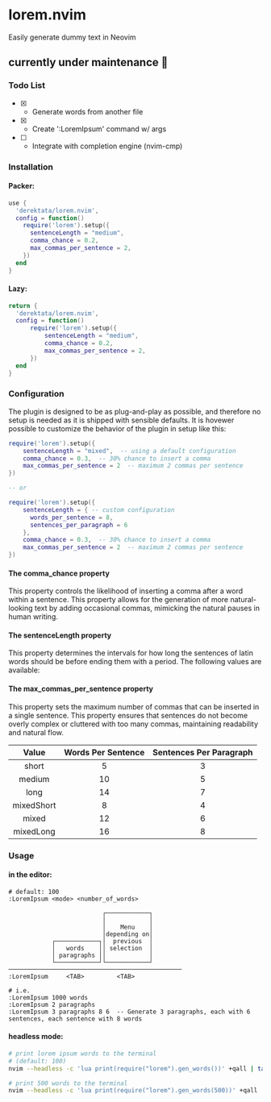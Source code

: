 # lorem.nvim

Easily generate dummy text in Neovim

## currently under maintenance 🧰

### Todo List

- [x] - Generate words from another file
- [x] - Create ':LoremIpsum' command w/ args
- [ ] - Integrate with completion engine (nvim-cmp)

### Installation

#### Packer:

```lua
use {
  'derektata/lorem.nvim',
  config = function()
    require('lorem').setup({
      sentenceLength = "medium",
      comma_chance = 0.2,
      max_commas_per_sentence = 2,
    })
  end
}
```

#### Lazy:

```lua
return {
  'derektata/lorem.nvim',
  config = function()
      require('lorem').setup({
          sentenceLength = "medium",
          comma_chance = 0.2,
          max_commas_per_sentence = 2,
      })
  end
}
```

### Configuration

The plugin is designed to be as plug-and-play as possible, and therefore no setup is needed as it is shipped with sensible defaults. It is hovewer possible to customize the behavior of the plugin in setup like this:

```lua
require('lorem').setup({
    sentenceLength = "mixed",  -- using a default configuration
    comma_chance = 0.3,  -- 30% chance to insert a comma
    max_commas_per_sentence = 2  -- maximum 2 commas per sentence
})

-- or

require('lorem').setup({
    sentenceLength = { -- custom configuration
      words_per_sentence = 8,
      sentences_per_paragraph = 6
    },
    comma_chance = 0.3,  -- 30% chance to insert a comma
    max_commas_per_sentence = 2  -- maximum 2 commas per sentence
})
```

#### The comma_chance property

This property controls the likelihood of inserting a comma after a word within a sentence. This property allows for the generation of more natural-looking text by adding occasional commas, mimicking the natural pauses in human writing.

#### The sentenceLength property

This property determines the intervals for how long the sentences of latin words should be before ending them with a period. The following values are available:

#### The max_commas_per_sentence property

This property sets the maximum number of commas that can be inserted in a single sentence. This property ensures that sentences do not become overly complex or cluttered with too many commas, maintaining readability and natural flow.

| **Value**  | **Words Per Sentence** | **Sentences Per Paragraph** |
| :--------: | :--------------------: | :-------------------------: |
|   short    |           5            |              3              |
|   medium   |           10           |              5              |
|    long    |           14           |              7              |
| mixedShort |           8            |              4              |
|   mixed    |           12           |              6              |
| mixedLong  |           16           |              8              |

### Usage

#### in the editor:

```text
# default: 100
:LoremIpsum <mode> <number_of_words>

                          ┌────────────┐        
                          │            │        
                          │    Menu    │        
                          │depending on│        
            ┌────────────┐│  previous  │        
            │   words    ││ selection  │        
            │ paragraphs ││            │        
            └────────────┘└────────────┘        
────────────────────────────────────────────────
:LoremIpsum     <TAB>         <TAB>             

# i.e.
:LoremIpsum 1000 words
:LoremIpsum 2 paragraphs
:LoremIpsum 3 paragraphs 8 6  -- Generate 3 paragraphs, each with 6 sentences, each sentence with 8 words
```

#### headless mode:

```bash
# print lorem ipsum words to the terminal
# (default: 100)
nvim --headless -c 'lua print(require("lorem").gen_words())' +qall | tail -n +1

# print 500 words to the terminal
nvim --headless -c 'lua print(require("lorem").gen_words(500))' +qall | tail -n +1
```
